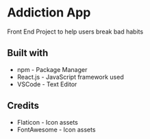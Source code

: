 # Addiction App
Front End Project to help users break bad habits 

## Built with
* npm - Package Manager
* React.js - JavaScript framework used
* VSCode - Text Editor

## Credits
* Flaticon - Icon assets
* FontAwesome - Icon assets

